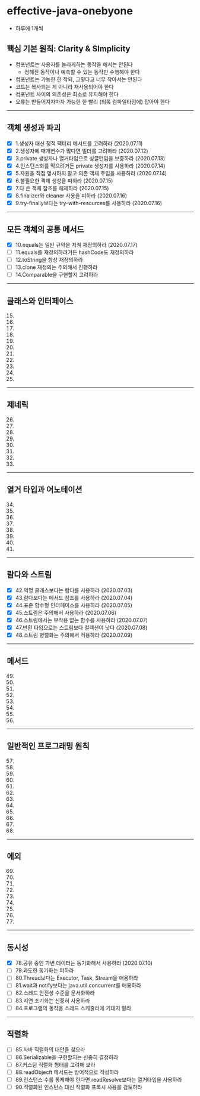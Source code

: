 # effective-java-onebyone
* 하루에 1개씩

## 핵심 기본 원칙: Clarity & SImplicity
* 컴포넌트는 사용자를 놀라게하는 동작을 해서는 안된다
  * 정해진 동작이나 예측할 수 있는 동작만 수행해야 한다
* 컴포넌트는 가능한 한 작되, 그렇다고 너무 작아서는 안된다
* 코드는 복사되는 게 아니라 재사용되어야 한다
* 컴포넌트 사이의 의존성은 최소로 유지해야 한다
* 오류는 만들어지자마자 가능한 한 빨리 (되록 컴파일타임에) 잡아야 한다

---
## 객체 생성과 파괴
- [x] 1.생성자 대신 정적 팩터리 메서드를 고려하라 (2020.07.11)
- [x] 2.생성자에 매개변수가 많다면 빌더를 고려하라 (2020.07.12)
- [x] 3.private 생성자나 열거타입으로 싱글턴임을 보증하라 (2020.07.13)
- [x] 4.인스턴스화를 막으려거든 private 생성자를 사용하라 (2020.07.14)
- [x] 5.자원을 직접 명시하지 말고 의존 객체 주입을 사용하라 (2020.07.14)
- [x] 6.불필요한 객체 생성을 피하라 (2020.07.15)
- [x] 7.다 쓴 객체 참조를 해제하라 (2020.07.15)
- [x] 8.finalizer와 cleaner 사용을 피하라 (2020.07.16)
- [x] 9.try-finally보다는 try-with-resources를 사용하라 (2020.07.16) 

---
## 모든 객체의 공통 메서드
- [x] 10.equals는 일반 규약을 지켜 재정의하라 (2020.07.17)
- [ ] 11.equals를 재정의하려거든 hashCode도 재정의하라
- [ ] 12.toString을 항상 재정의하라
- [ ] 13.clone 재정의는 주의해서 진행하라
- [ ] 14.Comparable을 구현할지 고려하라

---
## 클래스와 인터페이스
15. 
16.
17.
18.
19.
20.
21.
22.
23.
24.
25.

---
## 제네릭
26. 
27. 
28.
29.
30.
31.
32.
33.

---
## 열거 타입과 어노테이션
34. 
35.
36.
37.
38.
39.
40.
41.

---
## 람다와 스트림
- [x]  42.익명 클래스보다는 람다를 사용하라 (2020.07.03)
- [x]  43.람다보다는 메서드 참조를 사용하라 (2020.07.04)
- [x]  44.표준 함수형 인터페이스를 사용하라 (2020.07.05)
- [x]  45.스트림은 주의해서 사용하라 (2020.07.06)
- [x]  46.스트림에서는 부작용 없는 함수를 사용하라 (2020.07.07)
- [x]  47.반환 타입으로는 스트림보다 컬렉션이 낫다 (2020.07.08)
- [x]  48.스트림 병렬화는 주의해서 적용하라 (2020.07.09)

---
## 메서드
49.
50.
51.
52.
53.
54.
55.
56.

---
## 일반적인 프로그래밍 원칙
57.
58.
59.
60.
61.
62.
63.
64.
65.
66.
67.
68.

---
## 에외
69.
70.
71.
72.
73.
74.
75.
76.
77.

---
## 동시성
- [x]  78.공유 중인 가변 데이터는 동기화해서 사용하라 (2020.07.10)
- [ ]  79.과도한 동기화는 피하라
- [ ]  80.Thread보다는 Executor, Task, Stream을 애용하라
- [ ]  81.wait과 notify보다는 java.util.concurrent를 애용하라
- [ ]  82.스레드 안전성 수준을 문서화하라
- [ ]  83.지연 초기화는 신중히 사용하라
- [ ]  84.프로그램의 동작을 스레드 스케줄러에 기대지 말라

---
## 직렬화
- [ ]  85.자바 직렬화의 대안을 찾으라
- [ ]  86.Serializable을 구현할지는 신중히 결정하라
- [ ]  87.커스텀 직렬화 형태를 고려해 보라
- [ ]  88.readObjecft 메서드는 방어적으로 작성하라
- [ ]  89.인스턴스 수를 통제해야 한다면 readResolve보다는 열거타입을 사용하라
- [ ]  90.직렬화된 인스턴스 대신 직렬화 프록시 사용을 검토하라
